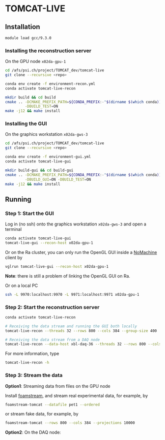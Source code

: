 # TOMCAT-LIVE

## Installation

```sh
module load gcc/9.3.0
```

### Installing the reconstruction server


On the GPU node `x02da-gpu-1`

```sh
cd /afs/psi.ch/project/TOMCAT_dev/tomcat-live
git clone --recursive <repo>

conda env create -f environment-recon.yml
conda activate tomcat-live-recon

mkdir build && cd build
cmake .. -DCMAKE_PREFIX_PATH=${CONDA_PREFIX:-"$(dirname $(which conda))/../"} \
         -DBUILD_TEST=ON 
make -j12 && make install
```

### Installing the GUI

On the graphics workstation `x02da-gws-3`

```sh
cd /afs/psi.ch/project/TOMCAT_dev/tomcat-live
git clone --recursive <repo>

conda env create -f environment-gui.yml
conda activate tomcat-live-gui

mkdir build-gui && cd build-gui
cmake .. -DCMAKE_PREFIX_PATH=${CONDA_PREFIX:-"$(dirname $(which conda))/../"} \
         -DBUILD_GUI=ON -DBUILD_TEST=ON 
make -j12 && make install
```

## Running

### Step 1: Start the GUI 

Log in (no ssh) onto the graphics workstation `x02da-gws-3` and open a terminal
```sh
conda activate tomcat-live-gui
tomcat-live-gui --recon-host x02da-gpu-1
```

Or on the Ra cluster, you can only run the OpenGL GUI inside a [NoMachine](https://www.psi.ch/en/photon-science-data-services/remote-interactive-access
) client by
```sh
vglrun tomcat-live-gui --recon-host x02da-gpu-1
```
**Note**: there is still a problem of linking the OpenGL GUI on Ra.

Or on a local PC
```sh
ssh -L 9970:localhost:9970 -L 9971:localhost:9971 x02da-gpu-1
```

### Step 2: Start the reconstruction server

```sh
conda activate tomcat-live-recon

# Receiving the data stream and running the GUI both locally
tomcat-live-recon --threads 32 --rows 800 --cols 384 --group-size 400

# Receiving the data stream from a DAQ node
tomcat-live-recon --data-host xbl-daq-36 --threads 32 --rows 800 --cols 384 --group-size 400
```

For more information, type
```sh
tomcat-live-recon -h
```

### Step 3: Stream the data

**Option1**: Streaming data from files on the GPU node

Install [foamstream](https://github.com/zhujun98/foamstream.git), and stream real 
experimental data, for example, by
```sh
foamstream-tomcat --datafile pet1 --ordered
```
or stream fake data, for example, by
```sh
foamstream-tomcat --rows 800 --cols 384 --projections 10000
```

**Option2**: On the DAQ node:

